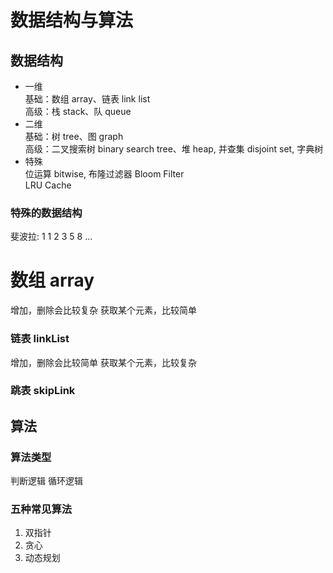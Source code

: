 # 数据结构与算法

## 数据结构

- 一维  
  基础：数组 array、链表 link list  
  高级：栈 stack、队 queue
- 二维  
  基础：树 tree、图 graph  
  高级：二叉搜索树 binary search tree、堆 heap, 并查集 disjoint set, 字典树
- 特殊  
  位运算 bitwise, 布隆过滤器 Bloom Filter  
  LRU Cache

### 特殊的数据结构

斐波拉: 1 1 2 3 5 8 ...

# 数组 array

增加，删除会比较复杂
获取某个元素，比较简单

### 链表 linkList

增加，删除会比较简单
获取某个元素，比较复杂

### 跳表 skipLink

## 算法
### 算法类型

判断逻辑
循环逻辑

### 五种常见算法
1. 双指针
2. 贪心
3. 动态规划
